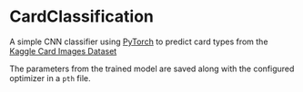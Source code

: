 # CardClassification

A simple CNN classifier using [PyTorch](https://pytorch.org/) to predict card types from the [Kaggle Card Images Dataset](https://www.kaggle.com/datasets/gpiosenka/cards-image-datasetclassification)

The parameters from the trained model are saved along with the configured optimizer in a `pth` file.